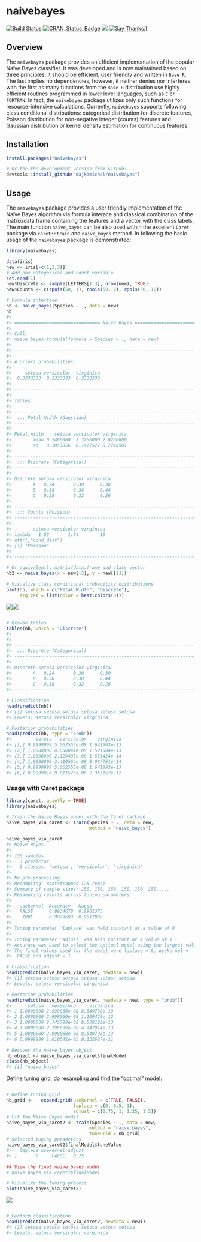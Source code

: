 
<!-- README.md is generated from README.Rmd. Please edit that file -->

# naivebayes

<!-- # naivebayes <img src="man/figures/logo.png" align="right" /> -->

[![Build
Status](https://travis-ci.org/majkamichal/naivebayes.svg?branch=master)](https://travis-ci.org/majkamichal/naivebayes)
[![CRAN\_Status\_Badge](http://www.r-pkg.org/badges/version/naivebayes)](https://cran.r-project.org/package=naivebayes)
[![](http://cranlogs.r-pkg.org/badges/naivebayes)](http://cran.rstudio.com/web/packages/naivebayes/index.html)
[![Say
Thanks:)](https://img.shields.io/badge/Say%20Thanks-!-1EAEDB.svg)](https://saythanks.io/to/majkamichal)

## Overview

The `naivebayes` package provides an efficient implementation of the
popular Naïve Bayes classifier. It was developed and is now maintained
based on three principles: it should be efficient, user friendly and
written in `Base R`. The last implies no dependencies, however, it
neither denies nor interferes with the first as many functions from the
`Base R` distribution use highly efficient routines programmed in lower
level languages, such as `C` or `FORTRAN`. In fact, the `naivebayes`
package utilizes only such functions for resource-intensive
calculations. Currently, `naivebayes` supports following class
conditional distributions: categorical distribution for discrete
features, Poisson distribution for non-negative integer (counts)
features and Gaussian distribution or kernel density estimation for
continuous features.

## Installation

``` r
install.packages("naivebayes")

# Or the the development version from GitHub:
devtools::install_github("majkamichal/naivebayes")
```

## Usage

The `naivebayes` package provides a user friendly implementation of the
Naïve Bayes algorithm via formula interace and classical combination of
the matrix/data.frame containing the features and a vector with the
class labels. The main function `naive_bayes` can be also used within
the excellent `Caret` package via `caret::train` and `naive_bayes`
method. In following the basic usage of the `naivebayes` package is
demonstrated:

``` r
library(naivebayes)

data(iris)
new <- iris[-c(1,2,3)]
# Add one categorical and count variable
set.seed(1)
new$Discrete <- sample(LETTERS[1:3], nrow(new), TRUE) 
new$Counts <- c(rpois(50, 1), rpois(50, 2), rpois(50, 10)) 

# Formula interface
nb <- naive_bayes(Species ~ ., data = new)
nb
#> 
#> ================================ Naive Bayes ================================= 
#>  
#> Call: 
#> naive_bayes.formula(formula = Species ~ ., data = new)
#> 
#> ------------------------------------------------------------------------------ 
#> 
#> A priori probabilities: 
#> 
#>     setosa versicolor  virginica 
#>  0.3333333  0.3333333  0.3333333 
#> 
#> ------------------------------------------------------------------------------
#> 
#> Tables:
#> 
#> ------------------------------------------------------------------------------
#>  ::: Petal.Width (Gaussian)
#> ------------------------------------------------------------------------------
#>            
#> Petal.Width    setosa versicolor virginica
#>        mean 0.2460000  1.3260000 2.0260000
#>        sd   0.1053856  0.1977527 0.2746501
#> 
#> ------------------------------------------------------------------------------
#>  ::: Discrete (Categorical)
#> ------------------------------------------------------------------------------
#>         
#> Discrete setosa versicolor virginica
#>        A   0.24       0.30      0.30
#>        B   0.38       0.38      0.44
#>        C   0.38       0.32      0.26
#> 
#> ------------------------------------------------------------------------------
#>  ::: Counts (Poisson)
#> ------------------------------------------------------------------------------
#> 
#>        setosa versicolor virginica
#> lambda   1.02       1.94        10
#> attr(,"cond_dist")
#> [1] "Poisson"
#> 
#> ------------------------------------------------------------------------------

# Or equivalently matrix/data.frame and class vector
nb2 <- naive_bayes(x = new[-2], y = new[[2]])

# Visualize class conditional probability distributions
plot(nb, which = c("Petal.Width", "Discrete"),
     arg.cat = list(color = heat.colors(3)))
```

![](man/figures/example-1.png)<!-- -->![](man/figures/example-2.png)<!-- -->

``` r

# Browse tables
tables(nb, which = "Discrete")
#> 
#> 
#> ------------------------------------------------------------------------------
#>  ::: Discrete (Categorical)
#> ------------------------------------------------------------------------------
#>         
#> Discrete setosa versicolor virginica
#>        A   0.24       0.30      0.30
#>        B   0.38       0.38      0.44
#>        C   0.38       0.32      0.26
#> ------------------------------------------------------------------------------

# Classification
head(predict(nb))
#> [1] setosa setosa setosa setosa setosa setosa
#> Levels: setosa versicolor virginica

# Posterior probabilities
head(predict(nb, type = "prob"))
#>         setosa   versicolor    virginica
#> [1,] 0.9999999 5.062555e-08 1.641993e-13
#> [2,] 1.0000000 4.050044e-08 1.521004e-13
#> [3,] 1.0000000 2.129405e-08 1.551424e-14
#> [4,] 1.0000000 3.410564e-08 8.987751e-14
#> [5,] 0.9999999 5.062555e-08 1.641993e-13
#> [6,] 0.9999910 9.011575e-06 2.355152e-12
```

### Usage with Caret package

``` r
library(caret, quietly = TRUE)
library(naivebayes)

# Train the Naive Bayes model with the Caret package
naive_bayes_via_caret <- train(Species ~ ., data = new, 
                               method = "naive_bayes")

naive_bayes_via_caret
#> Naive Bayes 
#> 
#> 150 samples
#>   3 predictor
#>   3 classes: 'setosa', 'versicolor', 'virginica' 
#> 
#> No pre-processing
#> Resampling: Bootstrapped (25 reps) 
#> Summary of sample sizes: 150, 150, 150, 150, 150, 150, ... 
#> Resampling results across tuning parameters:
#> 
#>   usekernel  Accuracy   Kappa    
#>   FALSE      0.9934678  0.9901375
#>    TRUE      0.9879683  0.9817838
#> 
#> Tuning parameter 'laplace' was held constant at a value of 0
#> 
#> Tuning parameter 'adjust' was held constant at a value of 1
#> Accuracy was used to select the optimal model using the largest value.
#> The final values used for the model were laplace = 0, usekernel =
#>  FALSE and adjust = 1.

# Classification
head(predict(naive_bayes_via_caret, newdata = new))
#> [1] setosa setosa setosa setosa setosa setosa
#> Levels: setosa versicolor virginica

# Posterior probabilities
head(predict(naive_bayes_via_caret, newdata = new, type = "prob"))
#>      setosa   versicolor    virginica
#> 1 1.0000000 2.998060e-08 8.549798e-13
#> 2 1.0000000 2.998060e-08 1.109420e-12
#> 3 1.0000000 2.745780e-08 9.508122e-13
#> 4 1.0000000 2.195599e-08 4.147914e-13
#> 5 1.0000000 2.998060e-08 8.549798e-13
#> 6 0.9999899 1.010541e-05 9.132627e-11

# Recover the naive_bayes object
nb_object <- naive_bayes_via_caret$finalModel
class(nb_object)
#> [1] "naive_bayes"
```

Define tuning grid, do resampling and find the “optimal” model:

``` r

# Define tuning grid 
nb_grid <-   expand.grid(usekernel = c(TRUE, FALSE),
                         laplace = c(0, 0.5, 1), 
                         adjust = c(0.75, 1, 1.25, 1.5))
# Fit the Naive Bayes model 
naive_bayes_via_caret2 <- train(Species ~ ., data = new, 
                               method = "naive_bayes",
                               tuneGrid = nb_grid)
# Selected tuning parameters
naive_bayes_via_caret2$finalModel$tuneValue
#>   laplace usekernel adjust
#> 1       0     FALSE   0.75

## View the final naive_bayes model
# naive_bayes_via_caret2$finalModel

# Visualize the tuning process
plot(naive_bayes_via_caret2)
```

![](man/figures/example_caret2-1.png)<!-- -->

``` r

# Perform classification 
head(predict(naive_bayes_via_caret2, newdata = new))
#> [1] setosa setosa setosa setosa setosa setosa
#> Levels: setosa versicolor virginica
```

